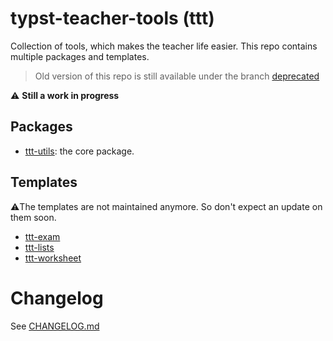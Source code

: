 # typst-teacher-tools (ttt)

Collection of tools, which makes the teacher life easier. This repo contains multiple packages and templates.

> Old version of this repo is still available under the branch [deprecated](https://github.com/jomaway/typst-teacher-templates/tree/deprecated)

⚠️ **Still a work in progress**

## Packages

- [ttt-utils](./ttt-utils/): the core package.

## Templates

⚠️The templates are not maintained anymore.
So don't expect an update on them soon.

- [ttt-exam](./ttt-exam/)
- [ttt-lists](./ttt-lists/)
- [ttt-worksheet](./ttt-worksheet/)

# Changelog

See [CHANGELOG.md](CHANGELOG.md)
